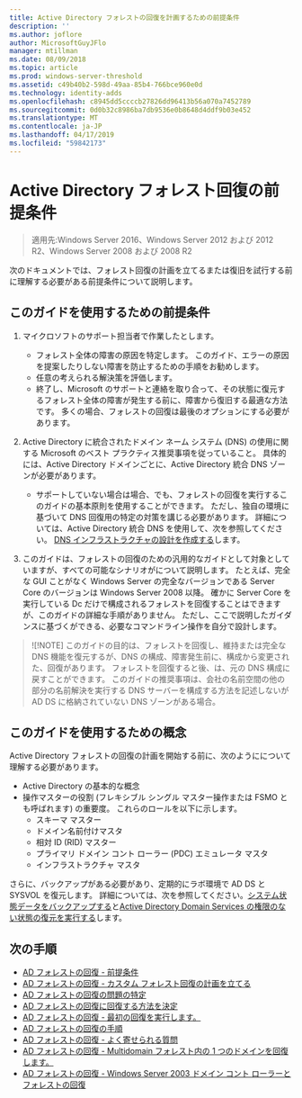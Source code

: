 ```yaml
---
title: Active Directory フォレストの回復を計画するための前提条件
description: ''
ms.author: joflore
author: MicrosoftGuyJFlo
manager: mtillman
ms.date: 08/09/2018
ms.topic: article
ms.prod: windows-server-threshold
ms.assetid: c49b40b2-598d-49aa-85b4-766bce960e0d
ms.technology: identity-adds
ms.openlocfilehash: c8945dd5ccccb27826dd96413b56a070a7452789
ms.sourcegitcommit: 0d0b32c8986ba7db9536e0b8648d4ddf9b03e452
ms.translationtype: MT
ms.contentlocale: ja-JP
ms.lasthandoff: 04/17/2019
ms.locfileid: "59842173"
---
```

# <a name="active-directory-forest-recovery-prerequisites"></a>Active Directory フォレスト回復の前提条件

>適用先:Windows Server 2016、Windows Server 2012 および 2012 R2、Windows Server 2008 および 2008 R2

次のドキュメントでは、フォレスト回復の計画を立てるまたは復旧を試行する前に理解する必要がある前提条件について説明します。

## <a name="assumptions-for-using-this-guide"></a>このガイドを使用するための前提条件

1. マイクロソフトのサポート担当者で作業したとします。
   - フォレスト全体の障害の原因を特定します。 このガイド、エラーの原因を提案したりしない障害を防止するための手順をお勧めします。
   - 任意の考えられる解決策を評価します。  
   - 終了し、Microsoft のサポートと連絡を取り合って、その状態に復元するフォレスト全体の障害が発生する前に、障害から復旧する最適な方法です。 多くの場合、フォレストの回復は最後のオプションにする必要があります。

2. Active Directory に統合されたドメイン ネーム システム (DNS) の使用に関する Microsoft のベスト プラクティス推奨事項を従っていること。 具体的には、Active Directory ドメインごとに、Active Directory 統合 DNS ゾーンが必要があります。 
   - サポートしていない場合は場合、でも、フォレストの回復を実行するこのガイドの基本原則を使用することができます。 ただし、独自の環境に基づいて DNS 回復用の特定の対策を講じる必要があります。 詳細については、Active Directory 統合 DNS を使用して、次を参照してください。 [DNS インフラストラクチャの設計を作成する](../../ad-ds/plan/Creating-a-DNS-Infrastructure-Design.md)します。

3. このガイドは、フォレストの回復のための汎用的なガイドとして対象としていますが、すべての可能なシナリオがについて説明します。 たとえば、完全な GUI ことがなく Windows Server の完全なバージョンである Server Core のバージョンは Windows Server 2008 以降。 確かに Server Core を実行している Dc だけで構成されるフォレストを回復することはできますが、このガイドの詳細な手順がありません。 ただし、ここで説明したガイダンスに基づくができる、必要なコマンドライン操作を自分で設計します。  

> ![!NOTE]
> このガイドの目的は、フォレストを回復し、維持または完全な DNS 機能を復元するが、DNS の構成、障害発生前に、構成から変更された、回復があります。 フォレストを回復すると後、は、元の DNS 構成に戻すことができます。 このガイドの推奨事項は、会社の名前空間の他の部分の名前解決を実行する DNS サーバーを構成する方法を記述しないが AD DS に格納されていない DNS ゾーンがある場合。  

## <a name="concepts-for-using-this-guide"></a>このガイドを使用するための概念

Active Directory フォレストの回復の計画を開始する前に、次のようにについて理解する必要があります。  
  
- Active Directory の基本的な概念  
- 操作マスターの役割 (フレキシブル シングル マスター操作または FSMO とも呼ばれます) の重要度。 これらのロールを以下に示します。  
   - スキーマ マスター
   - ドメイン名前付けマスタ
   - 相対 ID (RID) マスター
   - プライマリ ドメイン コント ローラー (PDC) エミュレータ マスタ
   - インフラストラクチャ マスタ

さらに、バックアップがある必要があり、定期的にラボ環境で AD DS と SYSVOL を復元します。 詳細については、次を参照してください。[システム状態データをバックアップする](AD-Forest-Recovery-Procedures.md)と[Active Directory Domain Services の権限のない状態の復元を実行する](AD-Forest-Recovery-Procedures.md)します。

## <a name="next-steps"></a>次の手順

- [AD フォレストの回復 - 前提条件](AD-Forest-Recovery-Prerequisties.md)  
- [AD フォレストの回復 - カスタム フォレスト回復の計画を立てる](AD-Forest-Recovery-Devising-a-Plan.md)  
- [AD フォレストの回復の問題の特定](AD-Forest-Recovery-Identify-the-Problem.md)
- [AD フォレストの回復に回復する方法を決定](AD-Forest-Recovery-Determine-how-to-Recover.md)
- [AD フォレストの回復 - 最初の回復を実行します。](AD-Forest-Recovery-Perform-initial-recovery.md)  
- [AD フォレストの回復の手順](AD-Forest-Recovery-Procedures.md)  
- [AD フォレストの回復 - よく寄せられる質問](AD-Forest-Recovery-FAQ.md)  
- [AD フォレストの回復 - Multidomain フォレスト内の 1 つのドメインを回復します。](AD-Forest-Recovery-Single-Domain-in-Multidomain-Recovery.md)  
- [AD フォレストの回復 - Windows Server 2003 ドメイン コント ローラーとフォレストの回復](AD-Forest-Recovery-Windows-Server-2003.md)  
